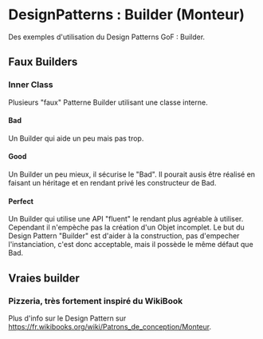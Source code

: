 # DesignPatterns : Builder (Monteur)
Des exemples d'utilisation du Design Patterns GoF : Builder.

## Faux Builders
### Inner Class
Plusieurs "faux" Patterne Builder utilisant une classe interne.

#### Bad 
Un Builder qui aide un peu mais pas trop.

#### Good
Un Builder un peu mieux, il sécurise le "Bad". 
Il pourait ausis être réalisé en faisant un héritage et en rendant privé les constructeur de Bad.

#### Perfect
Un Builder qui utilise une API "fluent" le rendant plus agréable à utiliser.
Cependant il n'empèche pas la création d'un Objet incomplet.
Le but du Design Pattern "Builder" est d'aider à la construction, pas d'empecher l'instanciation, c'est donc acceptable, mais il possède le même défaut que Bad.

## Vraies builder
### Pizzeria, très fortement inspiré du WikiBook
Plus d'info sur le Design Pattern sur https://fr.wikibooks.org/wiki/Patrons_de_conception/Monteur.
